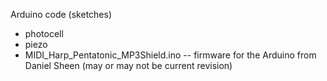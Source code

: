 Arduino code (sketches)
* photocell
* piezo
* MIDI_Harp_Pentatonic_MP3Shield.ino -- firmware for the Arduino from Daniel Sheen (may or may not be current revision)
